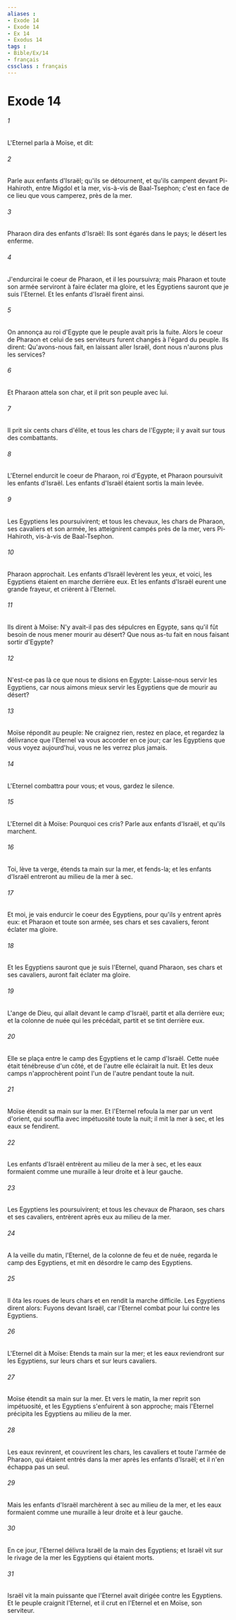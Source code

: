 ```yaml
---
aliases : 
- Exode 14
- Exode 14
- Ex 14
- Exodus 14
tags : 
- Bible/Ex/14
- français
cssclass : français
---
```


# Exode 14

###### 1
L'Eternel parla à Moïse, et dit:
###### 2
Parle aux enfants d'Israël; qu'ils se détournent, et qu'ils campent devant Pi-Hahiroth, entre Migdol et la mer, vis-à-vis de Baal-Tsephon; c'est en face de ce lieu que vous camperez, près de la mer.
###### 3
Pharaon dira des enfants d'Israël: Ils sont égarés dans le pays; le désert les enferme.
###### 4
J'endurcirai le coeur de Pharaon, et il les poursuivra; mais Pharaon et toute son armée serviront à faire éclater ma gloire, et les Egyptiens sauront que je suis l'Eternel. Et les enfants d'Israël firent ainsi.
###### 5
On annonça au roi d'Egypte que le peuple avait pris la fuite. Alors le coeur de Pharaon et celui de ses serviteurs furent changés à l'égard du peuple. Ils dirent: Qu'avons-nous fait, en laissant aller Israël, dont nous n'aurons plus les services?
###### 6
Et Pharaon attela son char, et il prit son peuple avec lui.
###### 7
Il prit six cents chars d'élite, et tous les chars de l'Egypte; il y avait sur tous des combattants.
###### 8
L'Eternel endurcit le coeur de Pharaon, roi d'Egypte, et Pharaon poursuivit les enfants d'Israël. Les enfants d'Israël étaient sortis la main levée.
###### 9
Les Egyptiens les poursuivirent; et tous les chevaux, les chars de Pharaon, ses cavaliers et son armée, les atteignirent campés près de la mer, vers Pi-Hahiroth, vis-à-vis de Baal-Tsephon.
###### 10
Pharaon approchait. Les enfants d'Israël levèrent les yeux, et voici, les Egyptiens étaient en marche derrière eux. Et les enfants d'Israël eurent une grande frayeur, et crièrent à l'Eternel.
###### 11
Ils dirent à Moïse: N'y avait-il pas des sépulcres en Egypte, sans qu'il fût besoin de nous mener mourir au désert? Que nous as-tu fait en nous faisant sortir d'Egypte?
###### 12
N'est-ce pas là ce que nous te disions en Egypte: Laisse-nous servir les Egyptiens, car nous aimons mieux servir les Egyptiens que de mourir au désert?
###### 13
Moïse répondit au peuple: Ne craignez rien, restez en place, et regardez la délivrance que l'Eternel va vous accorder en ce jour; car les Egyptiens que vous voyez aujourd'hui, vous ne les verrez plus jamais.
###### 14
L'Eternel combattra pour vous; et vous, gardez le silence.
###### 15
L'Eternel dit à Moïse: Pourquoi ces cris? Parle aux enfants d'Israël, et qu'ils marchent.
###### 16
Toi, lève ta verge, étends ta main sur la mer, et fends-la; et les enfants d'Israël entreront au milieu de la mer à sec.
###### 17
Et moi, je vais endurcir le coeur des Egyptiens, pour qu'ils y entrent après eux: et Pharaon et toute son armée, ses chars et ses cavaliers, feront éclater ma gloire.
###### 18
Et les Egyptiens sauront que je suis l'Eternel, quand Pharaon, ses chars et ses cavaliers, auront fait éclater ma gloire.
###### 19
L'ange de Dieu, qui allait devant le camp d'Israël, partit et alla derrière eux; et la colonne de nuée qui les précédait, partit et se tint derrière eux.
###### 20
Elle se plaça entre le camp des Egyptiens et le camp d'Israël. Cette nuée était ténébreuse d'un côté, et de l'autre elle éclairait la nuit. Et les deux camps n'approchèrent point l'un de l'autre pendant toute la nuit.
###### 21
Moïse étendit sa main sur la mer. Et l'Eternel refoula la mer par un vent d'orient, qui souffla avec impétuosité toute la nuit; il mit la mer à sec, et les eaux se fendirent.
###### 22
Les enfants d'Israël entrèrent au milieu de la mer à sec, et les eaux formaient comme une muraille à leur droite et à leur gauche.
###### 23
Les Egyptiens les poursuivirent; et tous les chevaux de Pharaon, ses chars et ses cavaliers, entrèrent après eux au milieu de la mer.
###### 24
A la veille du matin, l'Eternel, de la colonne de feu et de nuée, regarda le camp des Egyptiens, et mit en désordre le camp des Egyptiens.
###### 25
Il ôta les roues de leurs chars et en rendit la marche difficile. Les Egyptiens dirent alors: Fuyons devant Israël, car l'Eternel combat pour lui contre les Egyptiens.
###### 26
L'Eternel dit à Moïse: Etends ta main sur la mer; et les eaux reviendront sur les Egyptiens, sur leurs chars et sur leurs cavaliers.
###### 27
Moïse étendit sa main sur la mer. Et vers le matin, la mer reprit son impétuosité, et les Egyptiens s'enfuirent à son approche; mais l'Eternel précipita les Egyptiens au milieu de la mer.
###### 28
Les eaux revinrent, et couvrirent les chars, les cavaliers et toute l'armée de Pharaon, qui étaient entrés dans la mer après les enfants d'Israël; et il n'en échappa pas un seul.
###### 29
Mais les enfants d'Israël marchèrent à sec au milieu de la mer, et les eaux formaient comme une muraille à leur droite et à leur gauche.
###### 30
En ce jour, l'Eternel délivra Israël de la main des Egyptiens; et Israël vit sur le rivage de la mer les Egyptiens qui étaient morts.
###### 31
Israël vit la main puissante que l'Eternel avait dirigée contre les Egyptiens. Et le peuple craignit l'Eternel, et il crut en l'Eternel et en Moïse, son serviteur.
